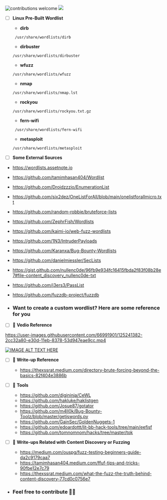  ![contributions welcome](https://img.shields.io/badge/contributions-welcome-brightgreen.svg?style=flat) <a href="https://twitter.com/tamimhasan404">
    <img src="https://img.shields.io/badge/author-@tamimhasan404-orange.svg?style=square&logo=twitter">
  </a>
 
 - [ ] **Linux Pre-Built Wordlist**
 
     - **dirb**
       
      ```
       /usr/share/wordlists/dirb
      ```
    - **dirbuster**
    
     ```
    /usr/share/wordlists/dirbuster
     ```
    
    
   - **wfuzz**
   
   ```
   /usr/share/wordlists/wfuzz
   ```

   - **nmap**
  
   ```
   /usr/share/wordlists/nmap.lst
   ```
   
   - **rockyou**
   
   ```
   /usr/share/wordlists/rockyou.txt.gz
   ```
   - **fern-wifi**
   ```
    /usr/share/wordlists/fern-wifi
   ```
   - **metasploit**
    ```
    /usr/share/wordlists/metasploit
    ```
  
 - [ ] **Some External Sources**

- https://wordlists.assetnote.io
- https://github.com/tamimhasan404/Wordlist
- https://github.com/Droidzzzio/EnumerationList
- https://github.com/six2dez/OneListForAll/blob/main/onelistforallmicro.txt
- https://github.com/random-robbie/bruteforce-lists
- https://github.com/ZephrFish/Wordlists
- https://github.com/kaimi-io/web-fuzz-wordlists
- https://github.com/1N3/IntruderPayloads
- https://github.com/Karanxa/Bug-Bounty-Wordlists
- https://github.com/danielmiessler/SecLists
- https://gist.github.com/nullenc0de/96fb9e934fc16415fbda2f83f08b28e7#file-content_discovery_nullenc0de-txt
- https://github.com/j3ers3/PassList
- https://github.com/fuzzdb-project/fuzzdb


- ### Want to create a custom wordlist? Here are some reference for you
 

- [ ] 🎦 **Vedio Reference**



https://user-images.githubusercontent.com/66991901/125241382-2cc32a80-e30d-11eb-8378-53d947eae9cc.mp4




[![IMAGE ALT TEXT HERE](https://img.youtube.com/vi/GcysC5CB4Dw/0.jpg)](https://www.youtube.com/watch?v=GcysC5CB4Dw)


- [ ] 📑 **Write-up Reference**
  
  - https://thexssrat.medium.com/directory-brute-forcing-beyond-the-basics-82f404e3886b

- [ ] 📑 **Tools**

  - https://github.com/digininja/CeWL
  - https://github.com/hakluke/haklistgen
  - https://github.com/Josue87/gotator
  - https://github.com/m4ll0k/Bug-Bounty-Toolz/blob/master/getjswords.py
  - https://github.com/GainSec/GoldenNuggets-1
  - https://github.com/edoardottt/lit-bb-hack-tools/tree/main/eefjsf
  - https://github.com/tomnomnom/hacks/tree/master/tok
  





 - [ ] 📑 **Write-ups Related with Content Discovery or Fuzzing**

     - https://medium.com/ouspg/fuzz-testing-beginners-guide-da2c9179caa7
     - https://tamimhasan404.medium.com/ffuf-tips-and-tricks-90fbe12e7c79
     - https://thexssrat.medium.com/what-the-fuzz-the-truth-behind-content-discovery-77cd0c0756e7


 - ### Feel free to contribute 🤗🙂


